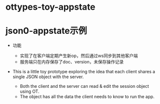 # ottypes-toy-appstate

# json0-appstate示例

- 功能
  - 实现了在客户端定期产生新op，然后通过ws同步到其他客户端
  - 服务端只在内存保存了doc、version，未保存操作记录

- This is a little toy prototype exploring the idea that each client shares a single JSON object with the server. 
  - Both the client and the server can read & edit the session object using OT. 
  - The object has all the data the client needs to know to run the app.
